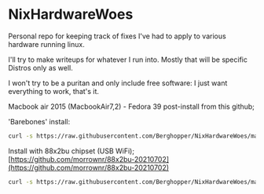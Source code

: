 # NixHardwareWoes
Personal repo for keeping track of fixes I've had to apply to various hardware running linux.

I'll try to make writeups for whatever I run into.
Mostly that will be specific Distros only as well.

I won't try to be a puritan and only include free software: I just want everything to work, that's it.

Macbook air 2015 (MacbookAir7,2) - Fedora 39 
post-install from this github;

'Barebones' install:
```bash
curl -s https://raw.githubusercontent.com/Berghopper/NixHardwareWoes/main/ma2015fedora.sh | bash
```
Install with 88x2bu chipset (USB WiFi); [https://github.com/morrownr/88x2bu-20210702](https://github.com/morrownr/88x2bu-20210702)
```bash
curl -s https://raw.githubusercontent.com/Berghopper/NixHardwareWoes/main/ma2015fedora_usb.sh | bash ```